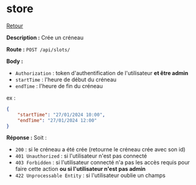 # store
[Retour](./Slots.md)

**Description :**
Crée un créneau

**Route :** `POST /api/slots/`

**Body :**
- `Authorization` : token d'authentification de l'utilisateur **et être admin**
- `startTime` : l'heure de début du créneau
- `endTime` : l'heure de fin du créneau

ex :
```json
{
    "startTime": "27/01/2024 10:00",
    "endTime": "27/01/2024 12:00"
}
```

**Réponse :**
Soit :
- `200` : si le créneau a été crée (retourne le créneau crée avec son id)
- `401 Unauthorized` : si l'utilisateur n'est pas connecté
- `403 Forbidden` : si l'utilisateur connecté n'a pas les accès requis pour faire cette action **ou si l'utilisateur n'est pas admin**
- `422 Unprocessable Entity` : si l'utilisateur oublie un champs

